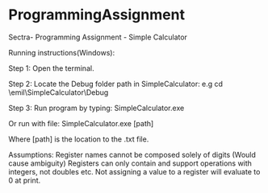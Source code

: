 # ProgrammingAssignment
Sectra- Programming Assignment - Simple Calculator


Running instructions(Windows):

Step 1: Open the terminal.

Step 2: Locate the Debug folder path in SimpleCalculator:
e.g cd \emil\SimpleCalculator\Debug

Step 3: Run program by typing: SimpleCalculator.exe

Or run with file: SimpleCalculator.exe [path] 

Where [path] is the location to the .txt file.

Assumptions:
Register names cannot be composed solely of digits (Would cause ambiguity)
Registers can only contain and support operations with integers, not doubles etc.
Not assigning a value to a register will evaluate to 0 at print.
